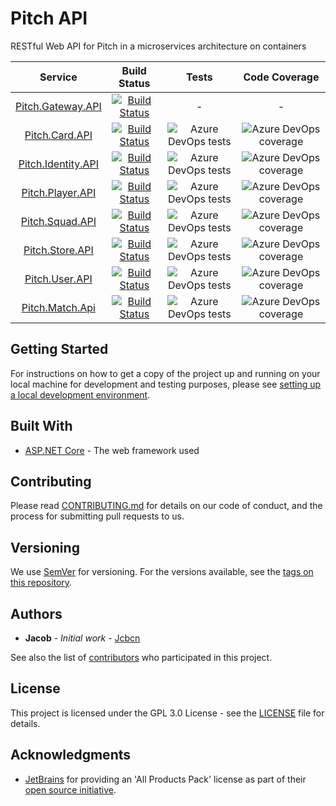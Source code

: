 # Pitch API
RESTful Web API for Pitch in a microservices architecture on containers

|    Service   |  Build Status  |    Tests   |   Code Coverage
|     :---:    |     :---:      |     :---:      |     :---:      |  
| [Pitch.Gateway.API](/src/api-gateway)   | [![Build Status](https://dev.azure.com/pitch-game/Pitch%20API/_apis/build/status/Pitch.Gateway.API?branchName=master)](https://dev.azure.com/pitch-game/Pitch%20API/_build/latest?definitionId=14&branchName=master) | - | -
| [Pitch.Card.API](/src/card)    | [![Build Status](https://dev.azure.com/pitch-game/Pitch%20API/_apis/build/status/Pitch.Card.API?branchName=master)](https://dev.azure.com/pitch-game/Pitch%20API/_build/latest?definitionId=17&branchName=master) |   ![Azure DevOps tests](https://img.shields.io/azure-devops/tests/pitch-game/Pitch%20API/17/master) | ![Azure DevOps coverage](https://img.shields.io/azure-devops/coverage/pitch-game/Pitch%20API/17/master)
| [Pitch.Identity.API](src/identity)  | [![Build Status](https://dev.azure.com/pitch-game/Pitch%20API/_apis/build/status/Pitch.Identity.API?branchName=master)](https://dev.azure.com/pitch-game/Pitch%20API/_build/latest?definitionId=16&branchName=master)    |   ![Azure DevOps tests](https://img.shields.io/azure-devops/tests/pitch-game/Pitch%20API/16/master) | ![Azure DevOps coverage](https://img.shields.io/azure-devops/coverage/pitch-game/Pitch%20API/16/master)
| [Pitch.Player.API](/src/player)     | [![Build Status](https://dev.azure.com/pitch-game/Pitch%20API/_apis/build/status/Pitch.Player.API?branchName=master)](https://dev.azure.com/pitch-game/Pitch%20API/_build/latest?definitionId=15&branchName=master) |   ![Azure DevOps tests](https://img.shields.io/azure-devops/tests/pitch-game/Pitch%20API/15/master) | ![Azure DevOps coverage](https://img.shields.io/azure-devops/coverage/pitch-game/Pitch%20API/15/master)
[Pitch.Squad.API](/src/squad)       | [![Build Status](https://dev.azure.com/pitch-game/Pitch%20API/_apis/build/status/Pitch.Squad.API?branchName=master)](https://dev.azure.com/pitch-game/Pitch%20API/_build/latest?definitionId=12&branchName=master) |   ![Azure DevOps tests](https://img.shields.io/azure-devops/tests/pitch-game/Pitch%20API/12/master) | ![Azure DevOps coverage](https://img.shields.io/azure-devops/coverage/pitch-game/Pitch%20API/12/master)
|  [Pitch.Store.API](/src/store)     | [![Build Status](https://dev.azure.com/pitch-game/Pitch%20API/_apis/build/status/Pitch.Store.API?branchName=master)](https://dev.azure.com/pitch-game/Pitch%20API/_build/latest?definitionId=13&branchName=master) |   ![Azure DevOps tests](https://img.shields.io/azure-devops/tests/pitch-game/Pitch%20API/13/master) | ![Azure DevOps coverage](https://img.shields.io/azure-devops/coverage/pitch-game/Pitch%20API/13/master)
| [Pitch.User.API](/src/user)        | [![Build Status](https://dev.azure.com/pitch-game/Pitch%20API/_apis/build/status/Pitch.User.API?branchName=master)](https://dev.azure.com/pitch-game/Pitch%20API/_build/latest?definitionId=18&branchName=master)  |   ![Azure DevOps tests](https://img.shields.io/azure-devops/tests/pitch-game/Pitch%20API/18/master) | ![Azure DevOps coverage](https://img.shields.io/azure-devops/coverage/pitch-game/Pitch%20API/18/master)
| [Pitch.Match.Api](/src/match)       | [![Build Status](https://dev.azure.com/pitch-game/Pitch%20API/_apis/build/status/Pitch.Match.Api?branchName=master)](https://dev.azure.com/pitch-game/Pitch%20API/_build/latest?definitionId=11&branchName=master) |   ![Azure DevOps tests](https://img.shields.io/azure-devops/tests/pitch-game/Pitch%20API/11/master) | ![Azure DevOps coverage](https://img.shields.io/azure-devops/coverage/pitch-game/Pitch%20API/11/master)

## Getting Started

For instructions on how to get a copy of the project up and running on your local machine for development and testing purposes, please see [setting up a local development environment](https://pitch-game.github.io/pitch-docs/api-local-setup).

## Built With

* [ASP.NET Core](https://docs.microsoft.com/en-us/aspnet/core/?view=aspnetcore-3.1) - The web framework used

## Contributing

Please read [CONTRIBUTING.md](CONTRIBUTING.md) for details on our code of conduct, and the process for submitting pull requests to us.

## Versioning

We use [SemVer](http://semver.org/) for versioning. For the versions available, see the [tags on this repository](../../tags).

## Authors

* **Jacob** - *Initial work* - [Jcbcn](https://github.com/jcbcn)

See also the list of [contributors](../../graphs/contributors) who participated in this project.

## License

This project is licensed under the GPL 3.0 License - see the [LICENSE](LICENSE) file for details.

## Acknowledgments

* [JetBrains](https://www.jetbrains.com/) for providing an 'All Products Pack' license as part of their [open source initiative](https://www.jetbrains.com/opensource/).
